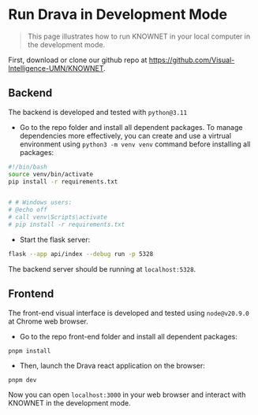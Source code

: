 # Run Drava in Development Mode

> This page illustrates how to run KNOWNET in your local computer in the development mode.

First, download or clone our github repo at https://github.com/Visual-Intelligence-UMN/KNOWNET.

## Backend

The backend is developed and tested with `python@3.11`

- Go to the repo folder and install all dependent packages.
  To manage dependencies more effectively, you can create and use a virtrual environment using `python3 -m venv venv` command before installing all packages:

```bash
#!/bin/bash
source venv/bin/activate
pip install -r requirements.txt


# # Windows users:
# @echo off
# call venv\Scripts\activate
# pip install -r requirements.txt
```

- Start the flask server:

```bash
flask --app api/index --debug run -p 5328
```

The backend server should be running at `localhost:5328`.

## Frontend

The front-end visual interface is developed and tested using `node@v20.9.0` at Chrome web browser.

- Go to the repo front-end folder and install all dependent packages:

```
pnpm install
```

- Then, launch the Drava react application on the browser:

```
pnpm dev
```

Now you can open `localhost:3000` in your web browser and interact with KNOWNET in the development mode.
